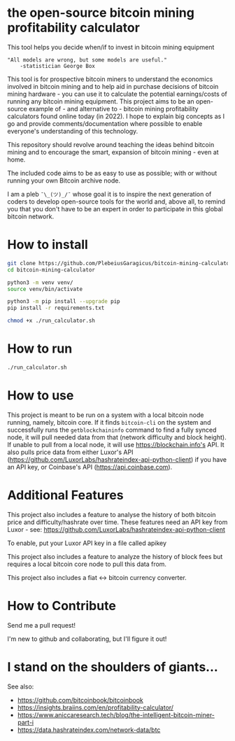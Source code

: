# the open-source bitcoin mining profitability calculator

This tool helps you decide when/if to invest in bitcoin mining equipment

```
"All models are wrong, but some models are useful." 
    -statistician George Box
```

This tool is for prospective bitcoin miners to understand the economics involved in bitcoin mining and to help aid in purchase decisions of bitcoin mining hardware - you can use it to calculate the potential earnings/costs of running any bitcoin mining equipment.  This project aims to be an open-source example of - and alternative to - bitcoin mining profitability calculators found online today (in 2022).  I hope to explain big concepts as I go and provide comments/documentation where possible to enable everyone's understanding of this technology.

This repository should revolve around teaching the ideas behind bitcoin mining and to encourage the smart, expansion of bitcoin mining - even at home.

The included code aims to be as easy to use as possible; with or without running your own Bitcoin archive node.

I am a pleb ```¯\_(ツ)_/¯``` whose goal it is to inspire the next generation of coders to develop open-source tools for the world and, above all, to remind you that you don't have to be an expert in order to participate in this global bitcoin network.

# How to install
```sh
git clone https://github.com/PlebeiusGaragicus/bitcoin-mining-calculator.git
cd bitcoin-mining-calculator

python3 -m venv venv/
source venv/bin/activate

python3 -m pip install --upgrade pip
pip install -r requirements.txt

chmod +x ./run_calculator.sh
```

# How to run
```sh
./run_calculator.sh
```

# How to use
This project is meant to be run on a system with a local bitcoin node running, namely, bitcoin core.  If it finds ```bitcoin-cli``` on the system and successfully runs the ```getblockchaininfo``` command to find a fully synced node, it will pull needed data from that (network difficulty and block height).  If unable to pull from a local node, it will use https://blockchain.info's API.  It also pulls price data from either Luxor's API (https://github.com/LuxorLabs/hashrateindex-api-python-client) if you have an API key, or Coinbase's API (https://api.coinbase.com).

# Additional Features
This project also includes a feature to analyse the history of both bitcoin price and difficulty/hashrate over time.  These features need an API key from Luxor - see: https://github.com/LuxorLabs/hashrateindex-api-python-client

To enable, put your Luxor API key in a file called apikey

This project also includes a feature to analyze the history of block fees but requires a local bitcoin core node to pull this data from.

This project also includes a fiat <-> bitcoin currency converter.

# How to Contribute

Send me a pull request!

I'm new to github and collaborating, but I'll figure it out!



# I stand on the shoulders of giants...

See also:
- https://github.com/bitcoinbook/bitcoinbook
- https://insights.braiins.com/en/profitability-calculator/
- https://www.aniccaresearch.tech/blog/the-intelligent-bitcoin-miner-part-i
- https://data.hashrateindex.com/network-data/btc
